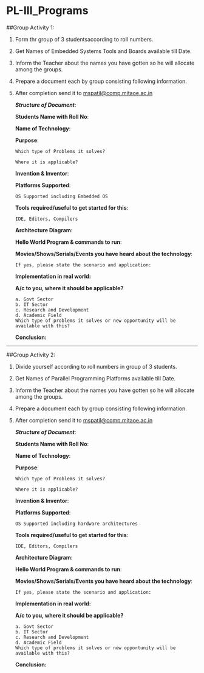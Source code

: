 # PL-III_Programs

##Group Activity 1:
    
1.  Form thr group of 3 studentsaccording to roll numbers.

2.  Get Names of Embedded Systems Tools and Boards available till Date.

3.  Inform the Teacher about the names you have gotten so he will allocate among the groups.

3.  Prepare a document each by group consisting following information.

4.  After completion send it to mspatil@comp.mitaoe.ac.in

     **_Structure of Document_**:

     **Students Name with Roll No**:


    **Name of Technology**:

    **Purpose**:

        Which type of Problems it solves?

        Where it is applicable?

    **Invention & Inventor**:

    **Platforms Supported**:

        OS Supported including Embedded OS

    **Tools required/useful to get started for this**:
    
        IDE, Editors, Compilers

    **Architecture Diagram**:
  
    **Hello World Program & commands to run**:

    **Movies/Shows/Serials/Events you have heard about the technology**:

        If yes, please state the scenario and application:

    **Implementation in real world:**

    **A/c to you, where it should be applicable?**
    
        a. Govt Sector
        b. IT Sector
        c. Research and Development
        d. Academic Field
        Which type of problems it solves or new opportunity will be available with this?

    **Conclusion:**
    
----
##Group Activity 2:
    
1.  Divide yourself according to roll numbers in group of 3 students.

2.  Get Names of Parallel Programming Platforms available till Date.

3.  Inform the Teacher about the names you have gotten so he will allocate among the groups.

3.  Prepare a document each by group consisting following information.

4.  After completion send it to mspatil@comp.mitaoe.ac.in

     **_Structure of Document_**:

     **Students Name with Roll No**:


    **Name of Technology**:

    **Purpose**:

        Which type of Problems it solves?

        Where it is applicable?

    **Invention & Inventor**:

    **Platforms Supported**:

        OS Supported including hardware architectures 

    **Tools required/useful to get started for this**:
    
        IDE, Editors, Compilers

    **Architecture Diagram**:
  
    **Hello World Program & commands to run**:

    **Movies/Shows/Serials/Events you have heard about the technology**:

        If yes, please state the scenario and application:

    **Implementation in real world:**

    **A/c to you, where it should be applicable?**
    
        a. Govt Sector
        b. IT Sector
        c. Research and Development
        d. Academic Field
        Which type of problems it solves or new opportunity will be available with this?

    **Conclusion:**
